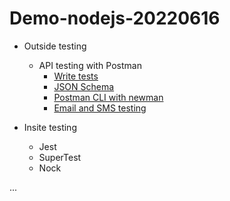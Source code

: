 # Demo-nodejs-20220616

* Outside testing
  * API testing with Postman
    * [Write tests](https://learning.postman.com/docs/writing-scripts/test-scripts/)
    * [JSON Schema](https://json-schema.org/)
    * [Postman CLI with newman](https://www.npmjs.com/package/newman)
    * [Email and SMS testing](https://mailosaur.com/)

* Insite testing
  * Jest
  * SuperTest
  * Nock 


...
